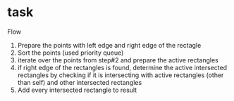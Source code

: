 # task

Flow
1. Prepare the points with left edge and right edge of the rectagle
2. Sort the points (used priority queue)
3. iterate over the points from step#2 and prepare the active rectangles 
4. if right edge of the rectangles is found, determine the active intersected rectangles by checking if it is intersecting with active rectangles (other than self) and other intersected rectangles
5. Add every intersected rectangle to result

